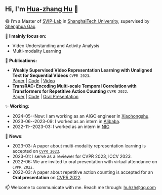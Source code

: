 ## Hi, I'm **[Hua-zhang Hu](https://scholar.google.com/citations?user=wlJOdBQAAAAJ&hl=zh-CN)** 👋

😄 I’m a Master of [SVIP-Lab](https://svip-lab.github.io/team.html) in [ShanghaiTech University](https://www.shanghaitech.edu.cn/), supervised by [Shenghua Gao](https://scholar.google.com/citations?hl=zh-CN&user=fe-1v0MAAAAJ). 

🔭 **I mainly focus on:**
 * Video Understanding and Activity Analysis
 * Multi-modality Learning 

🌱 **Publications:**
 * **Weakly Supervised Video Representation Learning with Unaligned Text for Sequential Videos** `CVPR 2023`.  
 [Paper](https://openaccess.thecvf.com/content/CVPR2023/html/Dong_Weakly_Supervised_Video_Representation_Learning_With_Unaligned_Text_for_Sequential_CVPR_2023_paper.html) | [Code](https://github.com/svip-lab/WeakSVR) | [Video](https://www.youtube.com/watch?v=AqozSRYP7Pc)
 * **TransRAC: Encoding Multi-scale Temporal Correlation with Transformers for Repetitive Action Counting** `CVPR 2022`.    
[Paper](https://openaccess.thecvf.com/content/CVPR2022/html/Hu_TransRAC_Encoding_Multi-Scale_Temporal_Correlation_With_Transformers_for_Repetitive_Action_CVPR_2022_paper.html) | [Code](https://github.com/SvipRepetitionCounting/TransRAC) | [Oral Presentation](https://www.youtube.com/watch?v=SFpUS9mHHpk)

✨ **Working:** 
- 2024-05--Now: I am working as an AIGC engineer in [Xiaohongshu](https://www.xiaohongshu.com/).
- 2023-06--2023-09: I worked as an intern in [Alibaba](https://www.alibabagroup.com/).  
- 2022-11--2023-03: I worked as an intern in [NIO](https://www.nio.cn).  

💬 **News:**
- 2023-03: A paper about multi-modality representation learning is accepted on [`CVPR 2023`](https://cvpr.thecvf.com/).
- 2023-01: I serve as a reviewer for CVPR 2023, ICCV 2023.
- 2022-06: We are invited to oral presentation with virtual attendance on `CVPR 2022`.
- 2022-03: A paper about repetitive action counting is accepted for an  **Oral presentation**  on [CVPR 2022](https://cvpr2022.thecvf.com/).

📫 Welcome to communicate with me. Reach me through: huhzh@qq.com  
 
<!-- 

[![Ambition's GitHub stats](https://github-readme-stats.vercel.app/api?username=957001934&show_icons=true)](https://github.com/anuraghazra/github-readme-stats)

 -->
